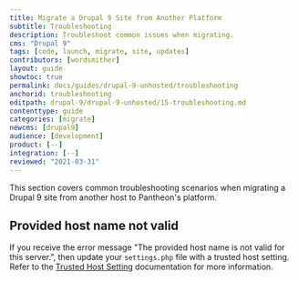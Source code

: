 ```yaml
---
title: Migrate a Drupal 9 Site from Another Platform
subtitle: Troubleshooting
description: Troubleshoot common issues when migrating.
cms: "Drupal 9"
tags: [code, launch, migrate, site, updates]
contributors: [wordsmither]
layout: guide
showtoc: true
permalink: docs/guides/drupal-9-unhosted/troubleshooting
anchorid: troubleshooting
editpath: drupal-9/drupal-9-unhosted/15-troubleshooting.md
contenttype: guide
categories: [migrate]
newcms: [drupal9]
audience: [development]
product: [--]
integration: [--]
reviewed: "2021-03-31"
---
```


This section covers common troubleshooting scenarios when migrating a Drupal 9 site from another host to Pantheon's platform.

## Provided host name not valid

If you receive the error message "The provided host name is not valid for this server.", then update your `settings.php` file with a trusted host setting. Refer to the [Trusted Host Setting](/guides/php/settings-php#trusted-host-setting) documentation for more information.

<Partial file="drupal-9/troubleshooting-drush.md" />

<Partial file="drupal-9/troubleshooting-general.md" />

